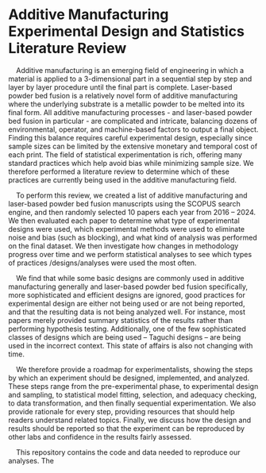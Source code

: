 # Additive Manufacturing Experimental Design and Statistics Literature Review

&nbsp;&nbsp;&nbsp;&nbsp;Additive manufacturing is an emerging field of engineering in which a material is applied to a 3-dimensional part in a sequential step by step and layer by layer procedure until the final part is complete. Laser-based powder bed fusion is a relatively novel form of additive manufacturing where the underlying substrate is a metallic powder to be melted into its final form. All additive manufacturing processes - and laser-based powder bed fusion in particular - are complicated and intricate, balancing dozens of environmental, operator, and machine-based factors to output a final object. Finding this balance requires careful experimental design, especially since sample sizes can be limited by the extensive monetary and temporal cost of each print. The field of statistical experimentation is rich, offering many standard practices which help avoid bias while minimizing sample size. We therefore performed a literature review to determine which of these practices are currently being used in the additive manufacturing field. 

&nbsp;&nbsp;&nbsp;&nbsp;To perform this review, we created a list of additive manufacturing and laser-based powder bed fusion manuscripts using the SCOPUS search engine, and then randomly selected 10 papers each year from 2016 – 2024. We then evaluated each paper to determine what type of experimental designs were used, which experimental methods were used to eliminate noise and bias (such as blocking), and what kind of analysis was performed on the final dataset. We then investigate how changes in methodology progress over time and we perform statistical analyses to see which types of practices /designs/analyses were used the most often.  

&nbsp;&nbsp;&nbsp;&nbsp;We find that while some basic designs are commonly used in additive manufacturing generally and laser-based powder bed fusion specifically, more sophisticated and efficient designs are ignored, good practices for experimental design are either not being used or are not being reported, and that the resulting data is not being analyzed well. For instance, most papers merely provided summary statistics of the results rather than performing hypothesis testing. Additionally, one of the few sophisticated classes of designs which are being used – Taguchi designs – are being used in the incorrect context. This state of affairs is also not changing with time. 

&nbsp;&nbsp;&nbsp;&nbsp;We therefore provide a roadmap for experimentalists, showing the steps by which an experiment should be designed, implemented, and analyzed. These steps range from the pre-experimental phase, to experimental design and sampling, to statistical model fitting, selection, and adequacy checking, to data transformation, and then finally sequential experimentation. We also provide rationale for every step, providing resources that should help readers understand related topics. Finally, we discuss how the design and results should be reported so that the experiment can be reproduced by other labs and confidence in the results fairly assessed.  

&nbsp;&nbsp;&nbsp;&nbsp;This repository contains the code and data needed to reproduce our analyses. The 
